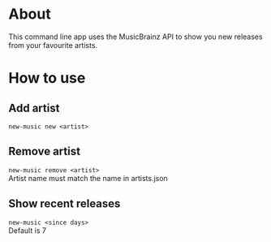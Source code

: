 # <b>About</b>

This command line app uses the MusicBrainz API to show you new releases from your favourite artists.

# <b>How to use</b>
## <b>Add artist</b>
`new-music new <artist>`
## <b>Remove artist</b>
`new-music remove <artist>`  
Artist name must match the name in artists.json
## <b>Show recent releases</b>
`new-music <since days>`  
Default <since days> is 7
